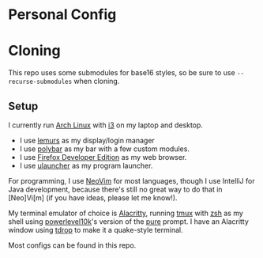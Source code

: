 # Personal Config

# Cloning

This repo uses some submodules for base16 styles, so be sure to use
`--recurse-submodules` when cloning.

## Setup

I currently run [Arch Linux] with [i3] on my laptop and desktop.
- I use [lemurs] as my display/login
  manager
- I use [polybar] as my bar
  with a few custom modules.
- I use [Firefox Developer Edition] as my web browser.
- I use [ulauncher] as my program launcher.

For programming, I use [NeoVim] for most languages,
though I use IntelliJ for Java development, because there's still no
great way to do that in [Neo]Vi[m] (if you have ideas, please let me
know!).

My terminal emulator of choice is [Alacritty], running [tmux] with [zsh]
as my shell using [powerlevel10k]'s version of the [pure] prompt.  I
have an Alacritty window using [tdrop] to make it a quake-style
terminal.

Most configs can be found in this repo.

[Arch Linux]: https://archlinux.org
[i3]: https://i3wm.org/
[lemurs]: https://github.com/coastalwhite/lemurs
[polybar]: https://github.com/polybar/polybar/wiki/
[Firefox Developer Edition]: https://www.mozilla.org/en-US/firefox/developer/
[ulauncher]: https://github.com/Ulauncher/Ulauncher/

[NeoVim]: https://neovim.io/

[Alacritty]: https://github.com/alacritty/alacritty
[tmux]: https://github.com/tmux/tmux/
[zsh]: https://www.zsh.org/
[powerlevel10k]: https://github.com/romkatv/powerlevel10k
[pure]: https://github.com/romkatv/powerlevel10k#pure-compatibility
[tdrop]: https://github.com/noctuid/tdrop
